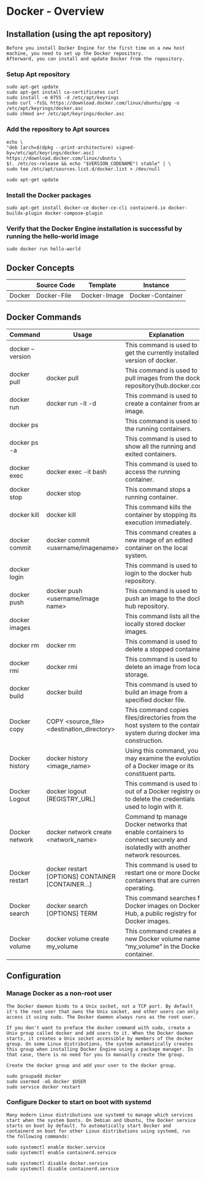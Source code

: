 # Docker - Overview

## Installation  (using the apt repository)

```
Before you install Docker Engine for the first time on a new host machine, you need to set up the Docker repository.
Afterward, you can install and update Docker from the repository.
```

### Setup Apt repository

```
sudo apt-get update
sudo apt-get install ca-certificates curl
sudo install -m 0755 -d /etc/apt/keyrings
sudo curl -fsSL https://download.docker.com/linux/ubuntu/gpg -o /etc/apt/keyrings/docker.asc
sudo chmod a+r /etc/apt/keyrings/docker.asc
```

### Add the repository to Apt sources

```
echo \
"deb [arch=$(dpkg --print-architecture) signed-by=/etc/apt/keyrings/docker.asc] https://download.docker.com/linux/ubuntu \
$(. /etc/os-release && echo "$VERSION_CODENAME") stable" | \
sudo tee /etc/apt/sources.list.d/docker.list > /dev/null

sudo apt-get update
```

### Install the Docker packages

```
sudo apt-get install docker-ce docker-ce-cli containerd.io docker-buildx-plugin docker-compose-plugin
```

### Verify that the Docker Engine installation is successful by running the hello-world image

```
sudo docker run hello-world
```

## Docker Concepts

|             | Source Code | Template     | Instance         |
| ----------- | ----------- | ------------ | ---------------- |
| Docker      | Docker-File | Docker-Image | Docker-Container |

## Docker Commands

| Command         | Usage | Explanation |
| --------------- | -------------------------------------------------- | ----------------------------------------------------------------------------------------------------------------------------- |
| docker –version |                                                    | This command is used to get the currently installed version of docker.                                                        |
| docker pull     | docker pull <image name>                           | This command is used to pull images from the docker repository(hub.docker.com).                                               |
| docker run      | docker run -it -d <image name>                     | This command is used to create a container from an image.                                                                     |
| docker ps       |                                                    | This command is used to list the running containers.                                                                          |
| docker ps -a    |                                                    | This command is used to show all the running and exited containers.                                                           |
| docker exec     | docker exec -it <container id> bash                | This command is used to access the running container.                                                                         |
| docker stop     | docker stop <container id>                         | This command stops a running container.                                                                                       |
| docker kill     | docker kill <container id>                         | This command kills the container by stopping its execution immediately.                                                       |
| docker commit   | docker commit <conatainer id> <username/imagename> | This command creates a new image of an edited container on the local system.                                                  |
| docker login    |                                                    | This command is used to login to the docker hub repository.                                                                   |
| docker push     | docker push <username/image name>                  | This command is used to push an image to the docker hub repository.                                                           |
| docker images   |                                                    | This command lists all the locally stored docker images.                                                                      |
| docker rm       | docker rm <container id>                           | This command is used to delete a stopped container.                                                                           |
| docker rmi      | docker rmi <image-id>                              | This command is used to delete an image from local storage.                                                                   |
| docker build    | docker build <path to docker file>                 | This command is used to build an image from a specified docker file.                                                          |
| Docker copy     | COPY <source_file> <destination_directory>         | This command copies files/directories from the host system to the container system during docker image construction.          |
| Docker history  | docker history <image_name>                        | Using this command, you may examine the evolution of a Docker image or its constituent parts.                                 |
| Docker Logout   | docker logout [REGISTRY_URL]                       | This command is used to log out of a Docker registry or to delete the credentials used to login with it.                      |
| Docker network  | docker network create <network_name>               | Command tp manage Docker networks that enable containers to connect securely and isolatedly with another network resources.   |
| Docker restart  | docker restart [OPTIONS] CONTAINER [CONTAINER…]    | This command is used to restart one or more Docker containers that are currently operating.                                   |
| Docker search   | docker search [OPTIONS] TERM                       | This command searches for Docker images on Docker Hub, a public registry for Docker images.                                   |
| Docker volume   | docker volume create my_volume                     | This command creates a new Docker volume named “my_volume” in the Docker container.                                           |

## Configuration

### Manage Docker as a non-root user

```
The Docker daemon binds to a Unix socket, not a TCP port. By default it's the root user that owns the Unix socket, and other users can only access it using sudo. The Docker daemon always runs as the root user.

If you don't want to preface the docker command with sudo, create a Unix group called docker and add users to it. When the Docker daemon starts, it creates a Unix socket accessible by members of the docker group. On some Linux distributions, the system automatically creates this group when installing Docker Engine using a package manager. In that case, there is no need for you to manually create the group.

Create the docker group and add your user to the docker group.
```

```
sudo groupadd docker
sudo usermod -aG docker $USER
sudo service docker restart
```

### Configure Docker to start on boot with systemd

```
Many modern Linux distributions use systemd to manage which services start when the system boots. On Debian and Ubuntu, the Docker service starts on boot by default. To automatically start Docker and containerd on boot for other Linux distributions using systemd, run the following commands:
```

```
sudo systemctl enable docker.service
sudo systemctl enable containerd.service

sudo systemctl disable docker.service
sudo systemctl disable containerd.service
```

